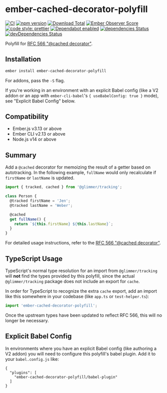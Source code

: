 # ember-cached-decorator-polyfill

[![CI](https://github.com/ember-polyfills/ember-cached-decorator-polyfill/workflows/CI/badge.svg)](https://github.com/ember-polyfills/ember-cached-decorator-polyfill/actions)
[![npm version](https://badge.fury.io/js/ember-cached-decorator-polyfill.svg)](http://badge.fury.io/js/ember-cached-decorator-polyfill)
[![Download Total](https://img.shields.io/npm/dt/ember-cached-decorator-polyfill.svg)](http://badge.fury.io/js/ember-cached-decorator-polyfill)
[![Ember Observer Score](https://emberobserver.com/badges/ember-cached-decorator-polyfill.svg)](https://emberobserver.com/addons/ember-cached-decorator-polyfill)
[![code style: prettier](https://img.shields.io/badge/code_style-prettier-ff69b4.svg)](https://github.com/prettier/prettier)
[![Dependabot enabled](https://img.shields.io/badge/dependabot-enabled-blue.svg?logo=dependabot)](https://dependabot.com/)
[![dependencies Status](https://david-dm.org/ember-polyfills/ember-cached-decorator-polyfill/status.svg)](https://david-dm.org/ember-polyfills/ember-cached-decorator-polyfill)
[![devDependencies Status](https://david-dm.org/ember-polyfills/ember-cached-decorator-polyfill/dev-status.svg)](https://david-dm.org/ember-polyfills/ember-cached-decorator-polyfill?type=dev)

Polyfill for [RFC 566 "@cached decorator"][rfc-566].

[rfc-566]: https://github.com/emberjs/rfcs/pull/566

## Installation

```bash
ember install ember-cached-decorator-polyfill
```

For addons, pass the `-S` flag.

If you're working in an environment with an explicit Babel config (like a V2
addon or an app with `ember-cli-babel`'s `{ useBabelConfig: true }`
mode), see "Explicit Babel Config" below.

## Compatibility

- Ember.js v3.13 or above
- Ember CLI v2.13 or above
- Node.js v14 or above

## Summary

Add a `@cached` decorator for memoizing the result of a getter based on
autotracking. In the following example, `fullName` would only recalculate if
`firstName` or `lastName` is updated.

```js
import { tracked, cached } from '@glimmer/tracking';

class Person {
  @tracked firstName = 'Jen';
  @tracked lastName = 'Weber';

  @cached
  get fullName() {
    return `${this.firstName} ${this.lastName}`;
  }
}
```

For detailed usage instructions, refer to the
[RFC 566 "@cached decorator"][rfc-566].

## TypeScript Usage

TypeScript's normal type resolution for an import from `@glimmer/tracking`
will **not** find the types provided by this polyfill, since the actual
`@glimmer/tracking` package does not include an export for `cache`.

In order for TypeScript to recognize the extra `cache` export, add an import
like this somewhere in your codebase (like `app.ts` or `test-helper.ts`):

```ts
import 'ember-cached-decorator-polyfill';
```

Once the upstream types have been updated to reflect RFC 566, this will no
longer be necessary.

## Explicit Babel Config

In environments where you have an explicit Babel config (like authoring a V2
addon) you will need to configure this polyfill's babel plugin. Add it to your
`babel.config.js` like:

```
{
  "plugins": [
    "ember-cached-decorator-polyfill/babel-plugin"
  ]
}
```

